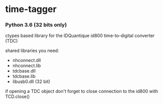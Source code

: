 # time-tagger
### Python 3.6 (32 bits only)
ctypes based library for the IDQuantique id800 time-to-digital converter (TDC)

shared libraries you need:

* nhconnect.dll
* nhconnect.lib
* tdcbase.dll
* tdcbase.lib
* libusb0.dll (32 bit)

if opening a TDC object don't forget to close connection to the id800 with TCD.close()
